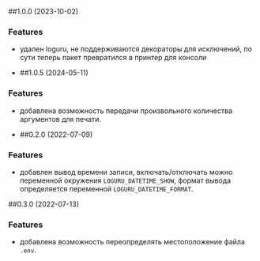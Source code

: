 ##1.0.0 (2023-10-02)
### Features
* удален loguru, не поддерживаются декораторы для исключений, по сути теперь пакет превратился в принтер для консоли 

* ##1.0.5 (2024-05-11)
### Features
* добавлена возможность передачи произвольного количества аргументов для печати.

* ##0.2.0 (2022-07-09)
### Features
* добавлен вывод времени записи, включать/отключать можно переменной окружения `LOGURU_DATETIME_SHOW`, формат вывода определяется переменной `LOGURU_DATETIME_FORMAT`.

##0.3.0 (2022-07-13)
### Features
* добавлена возможность переопределять местоположение файла `.env`.
